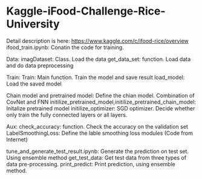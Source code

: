 # Kaggle-iFood-Challenge-Rice-University
Detail description is here: https://www.kaggle.com/c/ifood-rice/overview
ifood_train.ipynb:
Conatin the code for training.

Data:
    imagDataset: Class. Load the data 
    get_data_set: function. Load data and do data preprocessing 
    
Train:
    Train: Main function. Train the model and save result
    load_model: Load the saved model

Chain model and pretrained model:
    Define the chian model. Combination of CovNet and FNN 
    initilize_pretrained_model,initilize_pretrained_chain_model: Initalize pretrained model 
    initilize_optimizer: SGD optimizer. Decide whether only train the fully connected layers or all layers.

Aux:
    check_accuracy: function. Check the accuracy on the validation set 
    LabelSmoothingLoss: Define the lable smoothing loss modules (Code from Internet)
    
    
tune_and_generate_test_result.ipynb: 
Generate the prediction on test set. Using ensemble method
    get_test_data: Get test data from three types of data pre-processing.
    print_predict: Print prediction, using ensemble method. 
    
    
